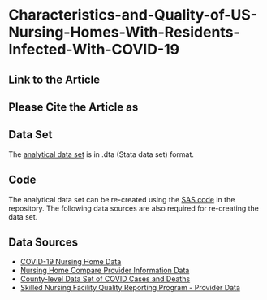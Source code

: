 # Characteristics-and-Quality-of-US-Nursing-Homes-With-Residents-Infected-With-COVID-19

## Link to the Article 

## Please Cite the Article as 

## Data Set
The [analytical data set](https://github.com/rwerner-upenn/Characteristics-and-Quality-of-US-Nursing-Homes--With-Residents-Infected-With-COVID-19/blob/master/covid_nh_final.dta) is in .dta (Stata data set) format.  

## Code
The analytical data set can be re-created using the [SAS code](https://github.com/rwerner-upenn/Characteristics-and-Quality-of-US-Nursing-Homes--With-Residents-Infected-With-COVID-19/blob/master/NH_with_COVID_Data_Set_Creation_Public_Use.sas) in the repository. The following data sources are also required for re-creating the data set.  

## Data Sources 
  - [COVID-19 Nursing Home Data](https://data.cms.gov/stories/s/COVID-19-Nursing-Home-Data/bkwz-xpvg/)
  - [Nursing Home Compare Provider Information Data](https://data.medicare.gov/Nursing-Home-Compare/Provider-Info/4pq5-n9py)
  - [County-level Data Set of COVID Cases and Deaths](https://raw.githubusercontent.com/nytimes/covid-19-data/master/us-counties.csv)
  - [Skilled Nursing Facility Quality Reporting Program - Provider Data](https://data.medicare.gov/Nursing-Home-Compare/Skilled-Nursing-Facility-Quality-Reporting-Program/fykj-qjee)
